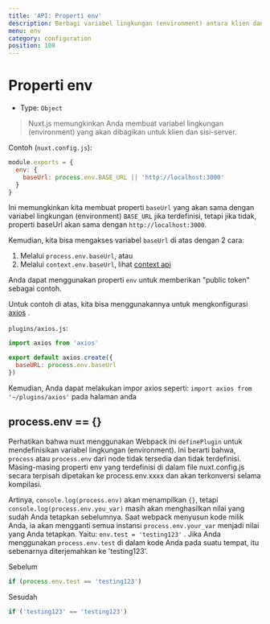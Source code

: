 ```yaml
---
title: 'API: Properti env'
description: Berbagi variabel lingkungan (environment) antara klien dan server.
menu: env
category: configuration
position: 108
---
```


# Properti env

- Type: `Object`

> Nuxt.js memungkinkan Anda membuat variabel lingkungan (environment) yang akan dibagikan untuk klien dan sisi-server.

Contoh (`nuxt.config.js`):

```js
module.exports = {
  env: {
    baseUrl: process.env.BASE_URL || 'http://localhost:3000'
  }
}
```

Ini memungkinkan kita membuat properti `baseUrl` yang akan sama dengan variabel lingkungan (environment) `BASE_URL` jika terdefinisi, tetapi jika tidak, properti baseUrl akan sama dengan `http://localhost:3000`.

Kemudian, kita bisa mengakses variabel `baseUrl` di atas dengan 2 cara:

1. Melalui `process.env.baseUrl`, atau
2. Melalui `context.env.baseUrl`, lihat [context api](/api/context)

Anda dapat menggunakan properti `env` untuk memberikan "public token" sebagai contoh.

Untuk contoh di atas, kita bisa menggunakannya untuk mengkonfigurasi [axios](https://github.com/mzabriskie/axios) .

`plugins/axios.js`:

```js
import axios from 'axios'

export default axios.create({
  baseURL: process.env.baseUrl
})
```

Kemudian, Anda dapat melakukan impor axios seperti: `import axios from '~/plugins/axios'` pada halaman anda

## process.env == {}

Perhatikan bahwa nuxt menggunakan Webpack ini `definePlugin` untuk mendefinisikan variabel lingkungan (environment). Ini berarti bahwa, `process` atau `process.env` dari node tidak tersedia dan tidak terdefinisi. Masing-masing properti env yang terdefinisi di dalam file nuxt.config.js secara terpisah dipetakan ke process.env.xxxx dan akan terkonversi selama kompilasi.

Artinya, `console.log(process.env)` akan menampilkan `{}`, tetapi `console.log(process.env.you_var)` masih akan menghasilkan nilai yang sudah Anda tetapkan sebelumnya. Saat webpack menyusun kode milik Anda, ia akan mengganti semua instansi `process.env.your_var` menjadi nilai yang Anda tetapkan. Yaitu: `env.test = 'testing123'` . Jika Anda menggunakan `process.env.test` di dalam kode Anda pada suatu tempat, itu sebenarnya diterjemahkan ke 'testing123'.

Sebelum

```js
if (process.env.test == 'testing123')
```

Sesudah

```js
if ('testing123' == 'testing123')
```
